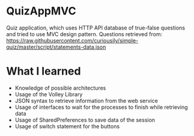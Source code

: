 # QuizAppMVC
Quiz application, which uses HTTP API database of true-false questions and tried to use MVC design pattern.
Questions retrieved from: https://raw.githubusercontent.com/curiousily/simple-quiz/master/script/statements-data.json
# What I learned
* Knowledge of possible architectures
* Usage of the Volley Library
* JSON syntax to retrieve information from the web service
* Usage of interfaces to wait for the processes to finish while retrieving data
* Usage of SharedPreferences to save data of the session
* Usage of switch statement for the buttons 

